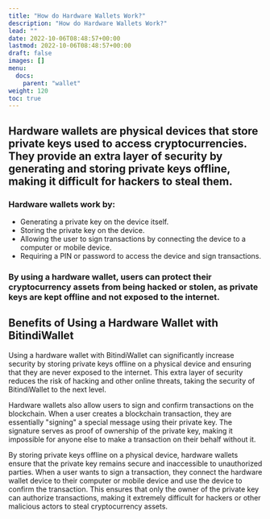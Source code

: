 ```yaml
---
title: "How do Hardware Wallets Work?"
description: "How do Hardware Wallets Work?"
lead: ""
date: 2022-10-06T08:48:57+00:00
lastmod: 2022-10-06T08:48:57+00:00
draft: false
images: []
menu:
  docs:
    parent: "wallet"
weight: 120
toc: true
---
```


## Hardware wallets are physical devices that store private keys used to access cryptocurrencies. They provide an extra layer of security by generating and storing private keys offline, making it difficult for hackers to steal them.

### Hardware wallets work by:
- Generating a private key on the device itself.
- Storing the private key on the device.
- Allowing the user to sign transactions by connecting the device to a computer or mobile device.
- Requiring a PIN or password to access the device and sign transactions.

### By using a hardware wallet, users can protect their cryptocurrency assets from being hacked or stolen, as private keys are kept offline and not exposed to the internet.

## Benefits of Using a Hardware Wallet with BitindiWallet

Using a hardware wallet with BitindiWallet can significantly increase security by storing private keys offline on a physical device and ensuring that they are never exposed to the internet. This extra layer of security reduces the risk of hacking and other online threats, taking the security of BitindiWallet to the next level.

Hardware wallets also allow users to sign and confirm transactions on the blockchain. When a user creates a blockchain transaction, they are essentially "signing" a special message using their private key. The signature serves as proof of ownership of the private key, making it impossible for anyone else to make a transaction on their behalf without it.

By storing private keys offline on a physical device, hardware wallets ensure that the private key remains secure and inaccessible to unauthorized parties. When a user wants to sign a transaction, they connect the hardware wallet device to their computer or mobile device and use the device to confirm the transaction. This ensures that only the owner of the private key can authorize transactions, making it extremely difficult for hackers or other malicious actors to steal cryptocurrency assets.
